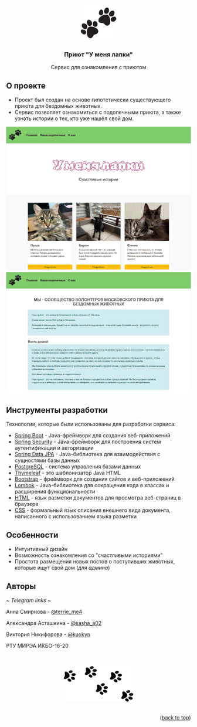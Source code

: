 <div id="top"></div>
<br>
<div align="center">
    <img src="/src/main/resources/static/images/logo.png" alt="Logo">
    <h3>Приют "У меня лапки"</h3>
    <p>Сервис для ознакомления с приютом</p>
</div>

## О проекте

- Проект был создан на основе гипотетически существующего приюта для бездомных животных.
- Сервис позволяет ознакомиться с подопечными приюта, а также узнать истории о тех, кто уже нашёл свой дом.

<img src="/src/main/resources/static/images/homepage.png" alt="home_page">
<br>
<img src="/src/main/resources/static/images/aboutpage.png" alt="about_page">


## Инструменты разработки

Технологии, которые были использованы для разработки сервиса:
* [Spring Boot](https://spring.io/) - Java-фреймворк для создания веб-приложений
* [Spring Security](https://spring.io/) - Java-фреймворк для построения систем аутентификации и авторизации
* [Spring Data JPA](https://spring.io/) - Java-библиотека для взаимодействия с сущностями базы данных
* [PostgreSQL](https://www.postgresql.org/) - система управления базами данных
* [Thymeleaf](https://www.thymeleaf.org/) - это шаблонизатор Java HTML
* [Bootstrap](https://getbootstrap.com/) - фреймворк для создания сайтов и веб-приложений
* [Lombok](https://projectlombok.org/) - Java-библиотека для сокращения кода в классах и расширения функциональности
* [HTML]() - язык разметки документов для просмотра веб-страниц в браузере
* [CSS]() - формальный язык описания внешнего вида документа, написанного с использованием языка разметки


## Особенности

- Интуитивный дизайн
- Возможность ознакомления со "счастливыми историями"
- Простота размещения новых постов о поступивших животных, которые ищут свой дом (*для админа*)


## Авторы

~ *Telegram links* ~

Анна Смирнова - [@terrie_me4]()

Александра Асташкина - [@sasha_a02]()

Виктория Никифорова - [@kuokyn]()

РТУ МИРЭА ИКБО-16-20

[//]: # (Project Link: [https://github.com/your_username/repo_name]&#40;https://github.com/your_username/repo_name&#41;)
<br>
<div align="center">
    <img src="/src/main/resources/static/images/footerlogo.png" alt="footer_logo">
</div>
<br>
<p align="right">(<a href="#top">back to top</a>)</p>
